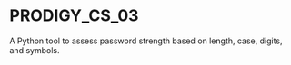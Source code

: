 # PRODIGY_CS_03
A Python tool to assess password strength based on length, case, digits, and symbols.
